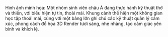 Hình ảnh minh họa: Một nhóm sinh viên châu Á đang thực hành kỹ thuật thở và thiền, với biểu hiện tự tin, thoải mái. Khung cảnh thể hiện một không gian học tập thoải mái, cùng với một bảng lớn ghi chú các kỹ thuật quản lý cảm xúc, phong cách đồ họa 3D Render tươi sáng, nhẹ nhàng, tạo cảm giác yên bình và khích lệ.